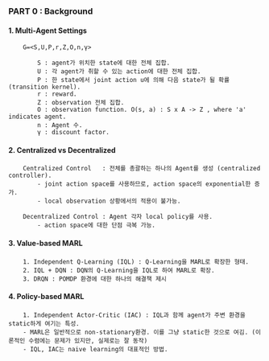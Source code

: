 ### PART 0 : Background

#### 1. Multi-Agent Settings

        G=<S,U,P,r,Z,O,n,γ>

            S : agent가 위치한 state에 대한 전체 집합.
            U : 각 agent가 취할 수 있는 action에 대한 전체 집합.
            P : 한 state에서 joint action u에 의해 다음 state가 될 확률 (transition kernel).
            r : reward.
            Z : observation 전체 집합.
            O : observation function. O(s, a) : S x A -> Z , where 'a' indicates agent.
            n : Agent 수.
            γ : discount factor.
             

#### 2. Centralized vs Decentralized

        Centralized Control   : 전체를 총괄하는 하나의 Agent를 생성 (centralized controller).
            - joint action space를 사용하므로, action space의 exponential한 증가.
            - local observation 상황에서의 적용이 불가능. 

        Decentralized Control : Agent 각자 local policy를 사용.
            - action space에 대한 단점 극복 가능. 

#### 3. Value-based MARL

        1. Independent Q-Learning (IQL) : Q-Learning을 MARL로 확장한 형태.
        2. IQL + DQN : DQN의 Q-Learning을 IQL로 하여 MARL로 확장.
        3. DRQN : POMDP 환경에 대한 하나의 해결책 제시

#### 4. Policy-based MARL 

        1. Independent Actor-Critic (IAC) : IQL과 함께 agent가 주변 환경을 static하게 여기는 특성. 
        - MARL은 일반적으로 non-stationary환경. 이를 그냥 static한 것으로 여김. (이론적인 수렴에는 문제가 있지만, 실제로는 잘 동작)
        - IQL, IAC는 naive learning의 대표적인 방법. 
        
